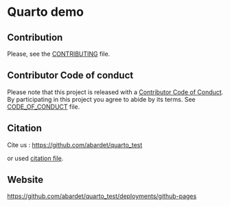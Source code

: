 # Quarto demo

## Contribution

Please, see the [CONTRIBUTING](CONTRIBUTING.md) file.

## Contributor Code of conduct

Please note that this project is released with a [Contributor Code of Conduct](https://www.contributor-covenant.org/). By participating in this project you agree to abide by its terms. See [CODE_OF_CONDUCT](code_of_conduct.md) file.

## Citation

Cite us : https://github.com/abardet/quarto_test

or used [citation file](CITATION.cff).

## Website

https://github.com/abardet/quarto_test/deployments/github-pages
